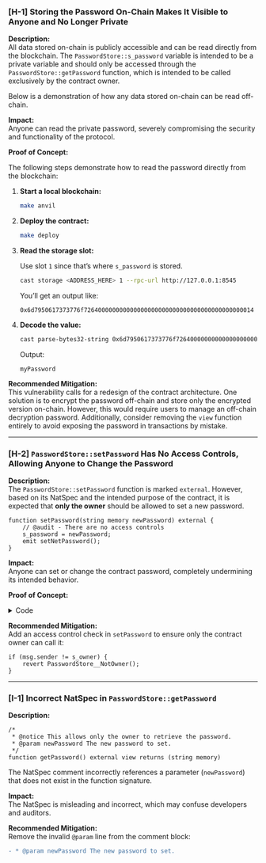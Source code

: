 ### [H-1] Storing the Password On-Chain Makes It Visible to Anyone and No Longer Private

**Description:**  
All data stored on-chain is publicly accessible and can be read directly from the blockchain. The `PasswordStore::s_password` variable is intended to be a private variable and should only be accessed through the `PasswordStore::getPassword` function, which is intended to be called exclusively by the contract owner.

Below is a demonstration of how any data stored on-chain can be read off-chain.

**Impact:**  
Anyone can read the private password, severely compromising the security and functionality of the protocol.

**Proof of Concept:**

The following steps demonstrate how to read the password directly from the blockchain:

1. **Start a local blockchain:**

   ```bash
   make anvil
   ```

2. **Deploy the contract:**

   ```bash
   make deploy
   ```

3. **Read the storage slot:**

   Use slot `1` since that’s where `s_password` is stored.

   ```bash
   cast storage <ADDRESS_HERE> 1 --rpc-url http://127.0.0.1:8545
   ```

   You’ll get an output like:

   ```
   0x6d7950617373776f726400000000000000000000000000000000000000000014
   ```

4. **Decode the value:**

   ```bash
   cast parse-bytes32-string 0x6d7950617373776f726400000000000000000000000000000000000000000014
   ```

   Output:

   ```
   myPassword
   ```

**Recommended Mitigation:**  
This vulnerability calls for a redesign of the contract architecture. One solution is to encrypt the password off-chain and store only the encrypted version on-chain. However, this would require users to manage an off-chain decryption password. Additionally, consider removing the `view` function entirely to avoid exposing the password in transactions by mistake.

---

### [H-2] `PasswordStore::setPassword` Has No Access Controls, Allowing Anyone to Change the Password

**Description:**  
The `PasswordStore::setPassword` function is marked `external`. However, based on its NatSpec and the intended purpose of the contract, it is expected that **only the owner** should be allowed to set a new password.

```solidity
function setPassword(string memory newPassword) external {
    // @audit - There are no access controls
    s_password = newPassword;
    emit setNetPassword();
}
```

**Impact:**  
Anyone can set or change the contract password, completely undermining its intended behavior.

**Proof of Concept:**

<details>
<summary>Code</summary>

```solidity
function test_anyone_can_set_password(address randomAddress) public {
    vm.assume(randomAddress != owner);
    vm.prank(randomAddress);
    string memory expectedPassword = "myNewPassword";
    passwordStore.setPassword(expectedPassword);

    vm.prank(owner);
    string memory actualPassword = passwordStore.getPassword();
    assertEq(actualPassword, expectedPassword);
}
```

</details>

**Recommended Mitigation:**  
Add an access control check in `setPassword` to ensure only the contract owner can call it:

```solidity
if (msg.sender != s_owner) {
    revert PasswordStore__NotOwner();
}
```

---

### [I-1] Incorrect NatSpec in `PasswordStore::getPassword`

**Description:**

```solidity
/*
 * @notice This allows only the owner to retrieve the password.
 * @param newPassword The new password to set.
 */
function getPassword() external view returns (string memory)
```

The NatSpec comment incorrectly references a parameter (`newPassword`) that does not exist in the function signature.

**Impact:**  
The NatSpec is misleading and incorrect, which may confuse developers and auditors.

**Recommended Mitigation:**  
Remove the invalid `@param` line from the comment block:

```diff
- * @param newPassword The new password to set.
```
